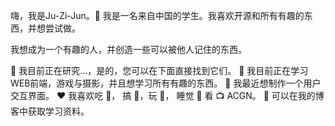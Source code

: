 嗨，我是Ju-Zi-Jun。👋
我是一名来自中国的学生。我喜欢开源和所有有趣的东西，并想尝试做。

我想成为一个有趣的人，并创造一些可以被他人记住的东西。

🔭 我目前正在研究...，是的，您可以在下面直接找到它们。
🌱 我目前正在学习WEB前端，游戏与摄影，并且想学习所有有趣的东西。
🤔 我最近想制作一个用户交互界面。
❤️ 我喜欢吃 🍉， 搞 🐓，玩 🏓， 睡觉 🛌 看 📺 ACGN。
💬 可以在我的博客中获取学习资料。
